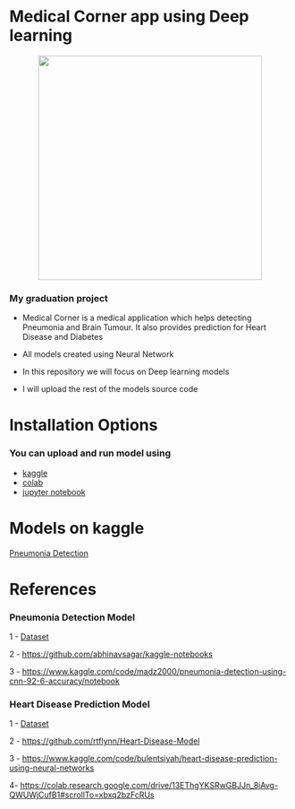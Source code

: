 # Medical Corner app using Deep learning
<div align="center">
<img src="https://user-images.githubusercontent.com/56697867/179871133-b6a56485-90c9-4f6c-a8a6-e8cf9803575e.jpeg" width="400" center/>
</div>

### My graduation project

- Medical Corner is a medical application which helps detecting Pneumonia and
Brain Tumour. It also provides prediction for Heart Disease
and Diabetes 

- All models created using Neural Network

- In this repository we will focus on Deep learning models

- I will upload the rest of the models source code


# Installation Options
### You can upload and run model using
- [kaggle](https://www.kaggle.com/)
- [colab](https://colab.research.google.com/)
- [jupyter notebook](https://jupyter.org)

# Models on kaggle
[Pneumonia Detection](https://www.kaggle.com/code/mohamedkhaled7/pneumonia-detection-on-x-rays-using-cnn-and-tflite)

# References
### Pneumonia Detection Model
1 - [Dataset](https://www.kaggle.com/code/madz2000/pneumonia-detection-using-cnn-92-6-accuracy/data)

2 - https://github.com/abhinavsagar/kaggle-notebooks

3 - https://www.kaggle.com/code/madz2000/pneumonia-detection-using-cnn-92-6-accuracy/notebook

### Heart Disease Prediction Model
1 - [Dataset](https://drive.google.com/file/d/1Fl8Bn2cyrR4TpQjJlzR8Zvz84LQvbwyv/view?usp=sharing)

2 - https://github.com/rtflynn/Heart-Disease-Model

3 - https://www.kaggle.com/code/bulentsiyah/heart-disease-prediction-using-neural-networks

4- https://colab.research.google.com/drive/13EThgYKSRwGBJJn_8iAvg-QWUWjCufB1#scrollTo=xbxq2bzFcRUs
